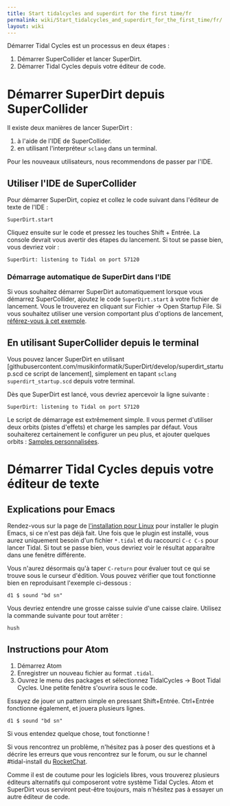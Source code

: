```yaml
---
title: Start tidalcycles and superdirt for the first time/fr
permalink: wiki/Start_tidalcycles_and_superdirt_for_the_first_time/fr/
layout: wiki
---
```


<languages /> Démarrer Tidal Cycles est un processus en deux étapes :

1.  Démarrer SuperCollider et lancer SuperDirt.
2.  Démarrer Tidal Cycles depuis votre éditeur de code.

# Démarrer SuperDirt depuis SuperCollider

Il existe deux manières de lancer SuperDirt :

1.  à l'aide de l'IDE de SuperCollider.
2.  en utilisant l'interpréteur `sclang` dans un terminal.

Pour les nouveaux utilisateurs, nous recommendons de passer par l'IDE.

## Utiliser l'IDE de SuperCollider

Pour démarrer SuperDirt, copiez et collez le code suivant dans l'éditeur
de texte de l'IDE :

`SuperDirt.start`

Cliquez ensuite sur le code et pressez les touches Shift + Entrée. La
console devrait vous avertir des étapes du lancement. Si tout se passe
bien, vous devriez voir :

`SuperDirt: listening to Tidal on port 57120`

### Démarrage automatique de SuperDirt dans l'IDE

Si vous souhaitez démarrer SuperDirt automatiquement lorsque vous
démarrez SuperCollider, ajoutez le code `SuperDirt.start` à votre
fichier de lancement. Vous le trouverez en cliquant sur Fichier -\> Open
Startup File. Si vous souhaitez utiliser une version comportant plus
d'options de lancement, [référez-vous à cet
exemple](https://github.com/musikinformatik/SuperDirt/blob/master/superdirt_startup.scd).

## En utilisant SuperCollider depuis le terminal

Vous pouvez lancer SuperDirt en utilisant
\[githubusercontent.com/musikinformatik/SuperDirt/develop/superdirt_startup.scd
ce script de lancement\], simplement en tapant
`sclang superdirt_startup.scd` depuis votre terminal.

Dès que SuperDirt est lancé, vous devriez apercevoir la ligne suivante :

`SuperDirt: listening to Tidal on port 57120`

Le script de démarrage est extrêmement simple. Il vous permet d'utiliser
deux orbits (pistes d'effets) et charge les samples par défaut. Vous
souhaiterez certainement le configurer un peu plus, et ajouter quelques
orbits : [ Samples personnalisées](/wiki/Custom_Samples "wikilink").

# Démarrer Tidal Cycles depuis votre éditeur de texte

## Explications pour Emacs

Rendez-vous sur la page de [ l'installation pour
Linux](/wiki/Linux_installation "wikilink") pour installer le plugin Emacs, si
ce n'est pas déjà fait. Une fois que le plugin est installé, vous aurez
uniquement besoin d'un fichier `*.tidal` et du raccourci `C-c C-s` pour
lancer Tidal. Si tout se passe bien, vous devriez voir le résultat
apparaître dans une fenêtre différente.

Vous n'aurez désormais qu'à taper `C-return` pour évaluer tout ce qui se
trouve sous le curseur d'édition. Vous pouvez vérifier que tout
fonctionne bien en reproduisant l'exemple ci-dessous :

`d1 $ sound "bd sn"`

Vous devriez entendre une grosse caisse suivie d'une caisse claire.
Utilisez la commande suivante pour tout arrêter :

`hush`

## Instructions pour Atom

1.  Démarrez Atom
2.  Enregistrer un nouveau fichier au format `.tidal`.
3.  Ouvrez le menu des packages et sélectionnez TidalCycles -\> Boot
    Tidal Cycles. Une petite fenêtre s'ouvrira sous le code.

Essayez de jouer un pattern simple en pressant Shift+Entrée. Ctrl+Entrée
fonctionne également, et jouera plusieurs lignes.

`d1 $ sound "bd sn"`

Si vous entendez quelque chose, tout fonctionne !

Si vous rencontrez un problème, n'hésitez pas à poser des questions et à
décrire les erreurs que vous rencontrez sur le forum, ou sur le channel
\#tidal-install du [RocketChat](https://talk.lurk.org/channel/tidal).

Comme il est de coutume pour les logiciels libres, vous trouverez
plusieurs éditeurs alternatifs qui composeront votre système Tidal
Cycles. Atom et SuperDirt vous serviront peut-être toujours, mais
n'hésitez pas à essayer un autre éditeur de code.
